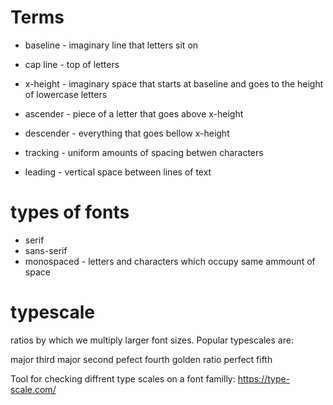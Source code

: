 # Terms

- baseline - imaginary line that letters sit on
- cap line - top of letters

- x-height - imaginary space that starts at baseline and goes to the height of lowercase letters

- ascender - piece of a letter that goes above x-height
- descender - everything that goes bellow x-height
- tracking - uniform amounts of spacing betwen characters
- leading - vertical space between lines of text

# types of fonts

- serif
- sans-serif
- monospaced - letters and characters which occupy same ammount of space

# typescale

ratios by which we multiply larger font sizes.
Popular typescales are:

major third
major second
pefect fourth
golden ratio
perfect fifth

Tool for checking diffrent type scales on a font familly:
https://type-scale.com/

